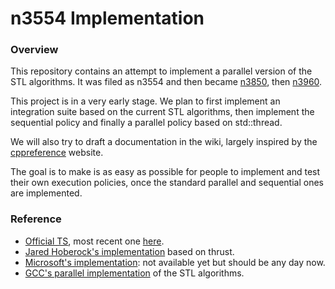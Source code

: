 # n3554 Implementation

### Overview

This repository contains an attempt to implement a parallel version of the STL algorithms. It was filed as n3554 and then became [n3850](http://isocpp.org/blog/2014/01/n3850), then [n3960](http://www.open-std.org/jtc1/sc22/wg21/docs/papers/2014/n3960.pdf).

This project is in a very early stage. We plan to first implement an integration suite based on the current STL algorithms, then implement the sequential policy and finally a parallel policy based on std::thread.

We will also try to draft a documentation in the wiki, largely inspired by the [cppreference](http://en.cppreference.com) website. 

The goal is to make is as easy as possible for people to implement and test their own execution policies, once the standard parallel and sequential ones are implemented.

### Reference

* [Official TS](http://isocpp.org/blog/2014/01/n3850), most recent one [here](http://www.open-std.org/jtc1/sc22/wg21/docs/papers/2014/n3960.pdf).
* [Jared Hoberock's implementation](https://github.com/n3554/n3554) based on thrust.
* [Microsoft's implementation](https://parallelstl.codeplex.com): not available yet but should be any day now.
* [GCC's parallel implementation](http://gcc.gnu.org/onlinedocs/libstdc++/manual/parallel_mode.html) of the STL algorithms.


